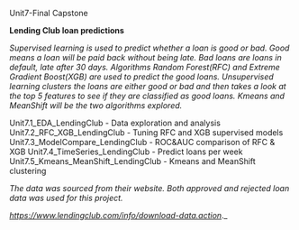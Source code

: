 Unit7-Final Capstone

__Lending Club loan predictions__

_Supervised learning is used to predict whether a loan is good or bad.  Good means a loan will be paid back without being late.  Bad loans are loans in default, late after 30 days.  Algorithms Random Forest(RFC) and Extreme Gradient Boost(XGB) are used to predict the good loans.  Unsupervised learning clusters the loans are either good or bad and then takes a look at the top 5 features to see if they are classified as good loans. Kmeans and MeanShift will be the two algorithms explored._


Unit7.1_EDA_LendingClub - Data exploration and analysisUnit7.2_RFC_XGB_LendingClub - Tuning RFC and XGB supervised modelsUnit7.3_ModelCompare_LendingClub - ROC&AUC comparison of RFC & XGBUnit7.4_TimeSeries_LendingClub - Predict loans per weekUnit7.5_Kmeans_MeanShift_LendingClub - Kmeans and MeanShift clustering

_The data was sourced from their website.  Both approved and rejected loan data was used for this project._

_https://www.lendingclub.com/info/download-data.action_._
